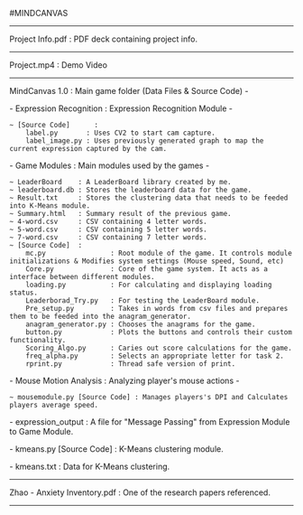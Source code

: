 #MINDCANVAS

--------------------------------------------------------------------------------------------------------------------

Project Info.pdf : PDF deck containing project info.

--------------------------------------------------------------------------------------------------------------------

Project.mp4 : Demo Video

--------------------------------------------------------------------------------------------------------------------

MindCanvas 1.0 : Main game folder (Data Files & Source Code) -

  \- Expression Recognition  : Expression Recognition Module -
  
	~ [Source Code]      :
		label.py       : Uses CV2 to start cam capture.
		label_image.py : Uses previously generated graph to map the current expression captured by the cam.

  \- Game Modules            : Main modules used by the games -
  
	~ LeaderBoard    : A LeaderBoard library created by me.
	~ leaderboard.db : Stores the leaderboard data for the game.
	~ Result.txt     : Stores the clustering data that needs to be feeded into K-Means module.
	~ Summary.html   : Summary result of the previous game.
	~ 4-word.csv     : CSV containing 4 letter words.
	~ 5-word.csv     : CSV containing 5 letter words.
	~ 7-word.csv     : CSV containing 7 letter words.
	~ [Source Code]  :
		mc.py                : Root module of the game. It controls module initializations & Modifies system settings (Mouse speed, Sound, etc)
		Core.py              : Core of the game system. It acts as a interface between different modules.
		loading.py           : For calculating and displaying loading status.
		Leaderborad_Try.py   : For testing the LeaderBoard module.
		Pre_setup.py         : Takes in words from csv files and prepares them to be feeded into the anagram_generator.
		anagram_generator.py : Chooses the anagrams for the game.
		button.py            : Plots the buttons and controls their custom functionality.
		Scoring_Algo.py      : Caries out score calculations for the game.
		freq_alpha.py        : Selects an appropriate letter for task 2.
		rprint.py            : Thread safe version of print.

  \- Mouse Motion Analysis   : Analyzing player's mouse actions - 
  
	~ mousemodule.py [Source Code] : Manages players's DPI and Calculates players average speed.

  \- expression_output       : A file for "Message Passing" from Expression Module to Game Module.

  \- kmeans.py [Source Code] : K-Means clustering module.

  \- kmeans.txt              : Data for K-Means clustering.

--------------------------------------------------------------------------------------------------------------------

Zhao - Anxiety Inventory.pdf : One of the research papers referenced.

--------------------------------------------------------------------------------------------------------------------
